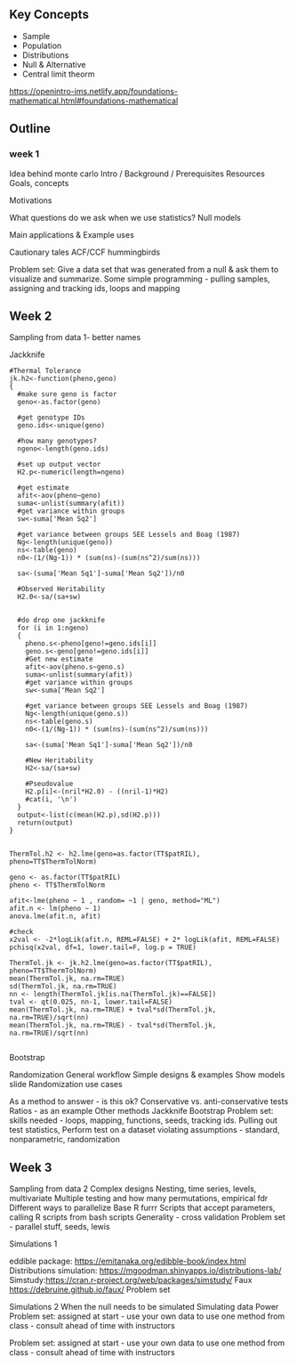 ## Key Concepts

- Sample
- Population
- Distributions
- Null & Alternative
- Central limit theorm


https://openintro-ims.netlify.app/foundations-mathematical.html#foundations-mathematical

## Outline
### week 1
Idea behind monte carlo
Intro / Background / Prerequisites
Resources
Goals, concepts

Motivations

What questions do we ask when we use statistics?
Null models

Main applications & Example uses

Cautionary tales
ACF/CCF hummingbirds


Problem set:
Give a data set that was generated from a null & ask them to visualize and summarize.
Some simple programming - pulling samples, assigning and tracking ids, loops and mapping

## Week 2
Sampling from data 1- better names



Jackknife 

```{r}
#Thermal Tolerance 
jk.h2<-function(pheno,geno)
{
  #make sure geno is factor
  geno<-as.factor(geno)
  
  #get genotype IDs
  geno.ids<-unique(geno)
  
  #how many genotypes?
  ngeno<-length(geno.ids)
  
  #set up output vector
  H2.p<-numeric(length=ngeno)
  
  #get estimate
  afit<-aov(pheno~geno)
  suma<-unlist(summary(afit))
  #get variance within groups
  sw<-suma['Mean Sq2']
  
  #get variance between groups SEE Lessels and Boag (1987)
  Ng<-length(unique(geno))
  ns<-table(geno)
  n0<-(1/(Ng-1)) * (sum(ns)-(sum(ns^2)/sum(ns)))
  
  sa<-(suma['Mean Sq1']-suma['Mean Sq2'])/n0
  
  #Observed Heritability
  H2.0<-sa/(sa+sw)
  
  
  #do drop one jackknife
  for (i in 1:ngeno)
  {
    pheno.s<-pheno[geno!=geno.ids[i]]
    geno.s<-geno[geno!=geno.ids[i]]
    #Get new estimate
    afit<-aov(pheno.s~geno.s)
    suma<-unlist(summary(afit))
    #get variance within groups
    sw<-suma['Mean Sq2']
    
    #get variance between groups SEE Lessels and Boag (1987)
    Ng<-length(unique(geno.s))
    ns<-table(geno.s)
    n0<-(1/(Ng-1)) * (sum(ns)-(sum(ns^2)/sum(ns)))
    
    sa<-(suma['Mean Sq1']-suma['Mean Sq2'])/n0
    
    #New Heritability
    H2<-sa/(sa+sw)
    
    #Pseudovalue
    H2.p[i]<-(nril*H2.0) - ((nril-1)*H2)
    #cat(i, '\n')
  }
  output<-list(c(mean(H2.p),sd(H2.p)))
  return(output)
}


ThermTol.h2 <- h2.lme(geno=as.factor(TT$patRIL), pheno=TT$ThermTolNorm)

geno <- as.factor(TT$patRIL)
pheno <- TT$ThermTolNorm

afit<-lme(pheno ~ 1 , random= ~1 | geno, method="ML")
afit.n <- lm(pheno ~ 1)
anova.lme(afit.n, afit)

#check
x2val <- -2*logLik(afit.n, REML=FALSE) + 2* logLik(afit, REML=FALSE)
pchisq(x2val, df=1, lower.tail=F, log.p = TRUE)

ThermTol.jk <- jk.h2.lme(geno=as.factor(TT$patRIL), pheno=TT$ThermTolNorm)
mean(ThermTol.jk, na.rm=TRUE)
sd(ThermTol.jk, na.rm=TRUE)
nn <- length(ThermTol.jk[is.na(ThermTol.jk)==FALSE])
tval <- qt(0.025, nn-1, lower.tail=FALSE)
mean(ThermTol.jk, na.rm=TRUE) + tval*sd(ThermTol.jk, na.rm=TRUE)/sqrt(nn)
mean(ThermTol.jk, na.rm=TRUE) - tval*sd(ThermTol.jk, na.rm=TRUE)/sqrt(nn)


```


Bootstrap

Randomization
General workflow
Simple designs & examples
Show models slide
Randomization use cases


As a method to answer - is this ok?
Conservative vs. anti-conservative tests
Ratios - as an example
Other methods
Jackknife
Bootstrap
Problem set: skills needed - loops, mapping, functions, seeds, tracking ids. Pulling out test statistics, Perform test on a dataset violating assumptions - standard, nonparametric, randomization


## Week 3	
Sampling from data 2
Complex designs
Nesting, time series, levels, multivariate
Multiple testing and how many permutations, empirical fdr
Different ways to parallelize
Base R
furrr
Scripts that accept parameters, calling R scripts from bash scripts
Generality - cross validation
Problem set - parallel stuff, seeds, lewis


Simulations 1


eddible package: https://emitanaka.org/edibble-book/index.html
Distributions simulation: https://mgoodman.shinyapps.io/distributions-lab/
Simstudy:https://cran.r-project.org/web/packages/simstudy/ 
Faux https://debruine.github.io/faux/ 
Problem set

Simulations 2
When the null needs to be simulated
Simulating data
Power
Problem set: assigned at start - use your own data to use one method from class - consult ahead of time with instructors

Problem set: assigned at start - use your own data to use one method from class - consult ahead of time with instructors